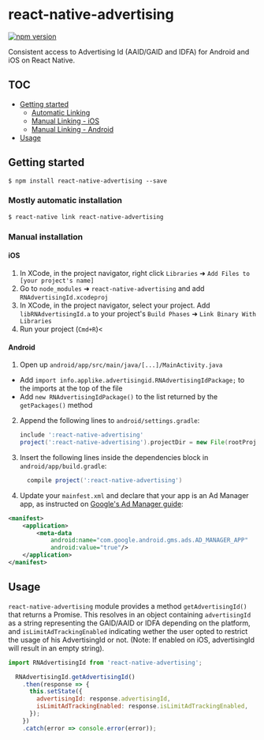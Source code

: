 
# react-native-advertising
[![npm version](https://badge.fury.io/js/react-native-advertising.svg)](https://badge.fury.io/js/react-native-advertising-id)

Consistent access to Advertising Id (AAID/GAID and IDFA) for Android and iOS on React Native.

## TOC

* [Getting started](#getting-started)
  * [Automatic Linking](#mostly-automatic-installation)
  * [Manual Linking - iOS](#ios)
  * [Manual Linking - Android](#android)
* [Usage](#usage)

## Getting started

`$ npm install react-native-advertising --save`

### Mostly automatic installation

`$ react-native link react-native-advertising`

### Manual installation


#### iOS

1. In XCode, in the project navigator, right click `Libraries` ➜ `Add Files to [your project's name]`
2. Go to `node_modules` ➜ `react-native-advertising` and add `RNAdvertisingId.xcodeproj`
3. In XCode, in the project navigator, select your project. Add `libRNAdvertisingId.a` to your project's `Build Phases` ➜ `Link Binary With Libraries`
4. Run your project (`Cmd+R`)<

#### Android

1. Open up `android/app/src/main/java/[...]/MainActivity.java`
  - Add `import info.applike.advertisingid.RNAdvertisingIdPackage;` to the imports at the top of the file
  - Add `new RNAdvertisingIdPackage()` to the list returned by the `getPackages()` method
2. Append the following lines to `android/settings.gradle`:
    ```gradle
    include ':react-native-advertising'
    project(':react-native-advertising').projectDir = new File(rootProject.projectDir, 	'../node_modules/react-native-advertising-id/android')
    ```
3. Insert the following lines inside the dependencies block in `android/app/build.gradle`:
    ```gradle
      compile project(':react-native-advertising')
    ```
4. Update your `mainfest.xml` and declare that your app is an Ad Manager app, as instructed on [Google's Ad Manager guide](https://developers.google.com/ad-manager/mobile-ads-sdk/android/quick-start#update_your_androidmanifestxml):
```xml
<manifest>
    <application>
        <meta-data
            android:name="com.google.android.gms.ads.AD_MANAGER_APP"
            android:value="true"/>
    </application>
</manifest>
```

## Usage
`react-native-advertising` module provides a method `getAdvertisingId()` that returns a Promise.
This resolves in an object containing `advertisingId` as a string representing the GAID/AAID or IDFA depending on the platform, and `isLimitAdTrackingEnabled` indicating wether the user opted to restrict the usage of his AdvertisingId or not. (Note: If enabled on iOS, advertisingId will result in an empty string).
```javascript
import RNAdvertisingId from 'react-native-advertising';

  RNAdvertisingId.getAdvertisingId()
    .then(response => {
      this.setState({
        advertisingId: response.advertisingId,
        isLimitAdTrackingEnabled: response.isLimitAdTrackingEnabled,
      });
    })
    .catch(error => console.error(error));
```
  
